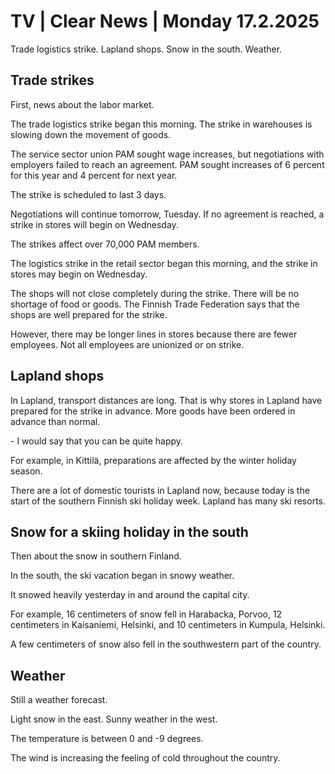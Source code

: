 # TV \| Clear News \| Monday 17.2.2025

Trade logistics strike. Lapland shops. Snow in the south. Weather.

## Trade strikes

First, news about the labor market.

The trade logistics strike began this morning. The strike in warehouses is slowing down the movement of goods.

The service sector union PAM sought wage increases, but negotiations with employers failed to reach an agreement. PAM sought increases of 6 percent for this year and 4 percent for next year.

The strike is scheduled to last 3 days.

Negotiations will continue tomorrow, Tuesday. If no agreement is reached, a strike in stores will begin on Wednesday.

The strikes affect over 70,000 PAM members.

The logistics strike in the retail sector began this morning, and the strike in stores may begin on Wednesday.

The shops will not close completely during the strike. There will be no shortage of food or goods. The Finnish Trade Federation says that the shops are well prepared for the strike.

However, there may be longer lines in stores because there are fewer employees. Not all employees are unionized or on strike.

## Lapland shops

In Lapland, transport distances are long. That is why stores in Lapland have prepared for the strike in advance. More goods have been ordered in advance than normal.

\- I would say that you can be quite happy.

For example, in Kittilä, preparations are affected by the winter holiday season.

There are a lot of domestic tourists in Lapland now, because today is the start of the southern Finnish ski holiday week. Lapland has many ski resorts.

## Snow for a skiing holiday in the south

Then about the snow in southern Finland.

In the south, the ski vacation began in snowy weather.

It snowed heavily yesterday in and around the capital city.

For example, 16 centimeters of snow fell in Harabacka, Porvoo, 12 centimeters in Kaisaniemi, Helsinki, and 10 centimeters in Kumpula, Helsinki.

A few centimeters of snow also fell in the southwestern part of the country.

## Weather

Still a weather forecast.

Light snow in the east. Sunny weather in the west.

The temperature is between 0 and -9 degrees.

The wind is increasing the feeling of cold throughout the country.
